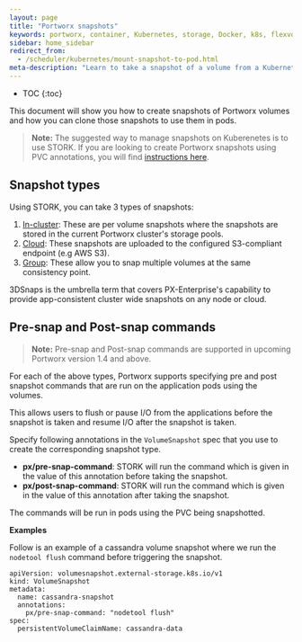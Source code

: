 ```yaml
---
layout: page
title: "Portworx snapshots"
keywords: portworx, container, Kubernetes, storage, Docker, k8s, flexvol, pv, persistent disk, snapshots, stork, clones
sidebar: home_sidebar
redirect_from:
  - /scheduler/kubernetes/mount-snapshot-to-pod.html
meta-description: "Learn to take a snapshot of a volume from a Kubernetes persistent volume claim (PVC) and use that snapshot as the volume for a new pod. Try today!"
---
```


* TOC
{:toc}

This document will show you how to create snapshots of Portworx volumes and how you can clone those snapshots to use them in pods.

>**Note:** The suggested way to manage snapshots on Kuberenetes is to use STORK. If you are looking to create Portworx snapshots using PVC annotations, you will find [instructions here](/scheduler/kubernetes/snaps-annotations.html).

## Snapshot types

Using STORK, you can take 3 types of snapshots: 
1. [In-cluster](/scheduler/kubernetes/snaps-in-cluster.html): These are per volume snapshots where the snapshots are stored in the current Portworx cluster's storage pools.
2. [Cloud](/scheduler/kubernetes/snaps-cloud.html): These snapshots are uploaded to the configured S3-compliant endpoint (e.g AWS S3).
3. [Group](/scheduler/kubernetes/snaps-group.html): These allow you to snap multiple volumes at the same consistency point.

3DSnaps is the umbrella term that covers PX-Enterprise's capability to provide app-consistent cluster wide snapshots on any node or cloud. 

## Pre-snap and Post-snap commands

>**Note:** Pre-snap and Post-snap commands are supported in upcoming Portworx version 1.4 and above.

For each of the above types, Portworx supports specifying pre and post snapshot commands that are run on the application pods using the volumes.

This allows users to flush or pause I/O from the applications before the snapshot is taken and resume I/O after the snapshot is taken.

Specify following annotations in the `VolumeSnapshot` spec that you use to create the corresponding snapshot type.

* __px/pre-snap-command__: STORK will run the command which is given in the value of this annotation before taking the snapshot.
* __px/post-snap-command__: STORK will run the command which is given in the value of this annotation after taking the snapshot.

The commands will be run in pods using the PVC being snapshotted.

**Examples**

Follow is an example of a cassandra volume snapshot where we run the `nodetool flush` command before triggering the snapshot.

```
apiVersion: volumesnapshot.external-storage.k8s.io/v1
kind: VolumeSnapshot
metadata:
  name: cassandra-snapshot
  annotations:
    px/pre-snap-command: "nodetool flush"
spec:
  persistentVolumeClaimName: cassandra-data
```
